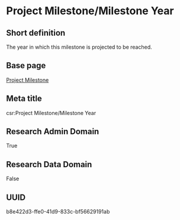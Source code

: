 # Project Milestone/Milestone Year
## Short definition
The year in which this milestone is projected to be reached.
## Base page
[Project Milestone](../../Objects/Project%20Milestone.md)
## Meta title
csr:Project Milestone/Milestone Year
## Research Admin Domain
True
## Research Data Domain
False
## UUID
b8e422d3-ffe0-41d9-833c-bf56629191ab
